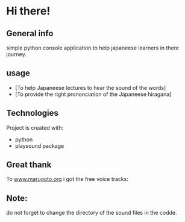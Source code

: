 # Hi there!

## General info
simple python console application to help japaneese learners in there journey.

## usage
* [To help Japaneese lectures to hear the sound of the words]
* [To provide the right prononciation of the Japaneese hiragana]

	
## Technologies
Project is created with:
* python
* playsound package

	
## Great thank
To www.marugoto.org  i got the free voice tracks:

## Note:
do not forget to change the directory of the sound files in the codde.

